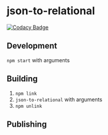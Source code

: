 # json-to-relational

[![Codacy Badge](https://api.codacy.com/project/badge/Grade/e1a3949af43d4a24a8fc35bcf8e1a957)](https://app.codacy.com/app/tomaszgil_2/json-to-relational?utm_source=github.com&utm_medium=referral&utm_content=tomaszgil/json-to-relational&utm_campaign=Badge_Grade_Settings)

## Development
`npm start` with arguments

## Building
1. `npm link`
2. `json-to-relational` with arguments
3. `npm unlink`

## Publishing

